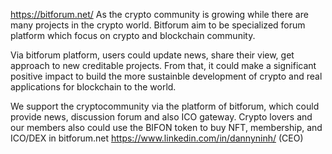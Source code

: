 https://bitforum.net/
As the crypto community is growing while there are many projects in the crypto world. Bitforum aim to be specialized forum platform which focus on crypto and blockchain community. 

Via bitforum platform, users could update news, share their view, get approach to new creditable projects. From that, it could make a significant positive impact to build the more sustainble development of crypto and real applications for blockchain to the world.

We support the cryptocommunity via the platform of bitforum, which could provide news, discussion forum and also ICO gateway. Crypto lovers and our members also could use the BIFON token to buy NFT, membership, and ICO/DEX in bitforum.net
https://www.linkedin.com/in/dannyninh/ (CEO)
